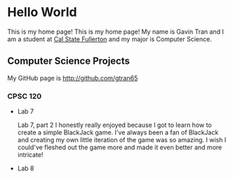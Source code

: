# Hello World
This is my home page! This is my home page! My name is Gavin Tran and I am a student at [Cal State Fullerton](http://www.fullerton.edu/) and my major is Computer Science.

## Computer Science Projects

My GitHub page is http://github.com/gtran65

### CPSC 120

* Lab 7

    Lab 7, part 2 I honestly really enjoyed because I got to learn how to create a simple BlackJack game. I've
    always been a fan of BlackJack and creating my own little iteration of the game was so amazing. I wish I
    could've fleshed out the game more and made it even better and more intricate!

* Lab 8

    

